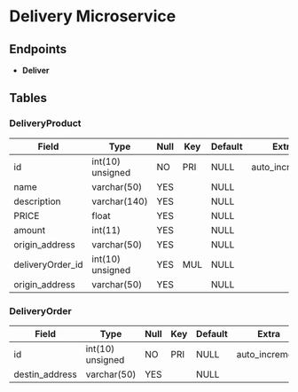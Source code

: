 # Delivery Microservice

## Endpoints

- **Deliver**

## Tables

### DeliveryProduct

| Field            | Type             | Null | Key | Default | Extra          |
|------------------|------------------|------|-----|---------|----------------|
| id               | int(10) unsigned | NO   | PRI | NULL    | auto_increment |
| name             | varchar(50)      | YES  |     | NULL    |                |
| description      | varchar(140)     | YES  |     | NULL    |                |
| PRICE            | float            | YES  |     | NULL    |                |
| amount           | int(11)          | YES  |     | NULL    |                |
| origin_address   | varchar(50)      | YES  |     | NULL    |                |
| deliveryOrder_id | int(10) unsigned | YES  | MUL | NULL    |                |
| origin_address   | varchar(50)      | YES  |     | NULL    |                |


### DeliveryOrder

| Field          | Type             | Null | Key | Default | Extra          |
|----------------|------------------|------|-----|---------|----------------|
| id             | int(10) unsigned | NO   | PRI | NULL    | auto_increment |
| destin_address | varchar(50)      | YES  |     | NULL    |                |
